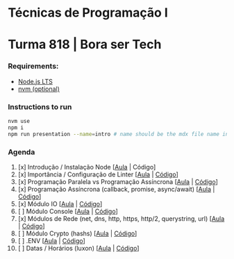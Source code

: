 # Técnicas de Programação I
# Turma 818 | Bora ser Tech

### Requirements:
- [Node.js LTS](https://nodejs.org/en/download/)
- [nvm (optional)](https://github.com/nvm-sh/nvm)

### Instructions to run
```bash
nvm use
npm i
npm run presentation --name=intro # name should be the mdx file name inside /classes
```

### Agenda
1. [x] Introdução / Instalação Node [[Aula](https://github.com/menezee/818-linx/blob/main/classes/intro.mdx) | Código]
2. [x] Importância / Configuração de Linter [[Aula]() | [Código]()]
3. [x] Programação Paralela vs Programação Assíncrona [[Aula]() | [Código]()]
4. [x] Programação Assíncrona (callback, promise, async/await) [[Aula]() | [Código]()]
5. [x] Módulo IO [[Aula]() | [Código]()]
6. [ ] Módulo Console [[Aula]() | [Código]()]
7. [x] Módulos de Rede (net, dns, http, https, http/2, querystring, url) [[Aula]() | [Código]()]
8. [ ] Módulo Crypto (hashs) [[Aula]() | [Código]()]
9. [ ] .ENV [[Aula]() | [Código]()]
10. [ ] Datas / Horários (luxon) [[Aula]() | [Código]()]
